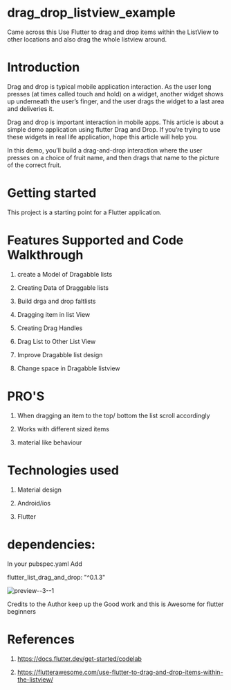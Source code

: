 # drag_drop_listview_example
Came across this Use Flutter to drag and drop items within the ListView to other locations and also drag the whole listview around.


# Introduction

Drag and drop is typical mobile application interaction. As the user long presses (at times called touch and hold) on a widget, another widget shows up underneath the user’s finger, and the user drags the widget to a last area and deliveries it.

Drag and drop is important interaction in mobile apps. This article is about a simple demo application using flutter Drag and Drop. If you’re trying to use these widgets in real life application, hope this article will help you.

In this demo, you’ll build a drag-and-drop interaction where the user presses on a choice of fruit name, and then drags that name to the picture of the correct fruit.

# Getting started 

This project is a starting point for a Flutter application.


# Features Supported and Code Walkthrough

1) create a Model of Dragabble lists

2) Creating Data of Draggable lists 

3) Build drga and drop faltlists 

4) Dragging item in list View

5) Creating Drag Handles

6) Drag List to Other List View

7) Improve Dragabble list design 

8) Change space in Dragabble listview

# PRO'S

1) When dragging an item to the top/ bottom the list scroll accordingly

2) Works with different sized items

3) material like behaviour

# Technologies used

1)  Material design 

2) Android/ios

3)  Flutter

# dependencies:

In your pubspec.yaml  Add

  flutter_list_drag_and_drop: "^0.1.3"



![preview--3--1](https://user-images.githubusercontent.com/93249038/216503448-ae1b91c3-b8ad-4f18-b9d1-2095b562a74d.gif)

Credits to the Author keep up the Good work and this is Awesome for flutter beginners

# References
1) https://docs.flutter.dev/get-started/codelab

2) https://flutterawesome.com/use-flutter-to-drag-and-drop-items-within-the-listview/
